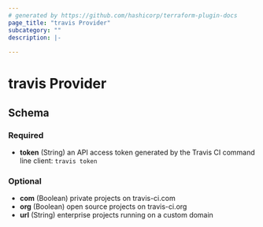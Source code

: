 ```yaml
---
# generated by https://github.com/hashicorp/terraform-plugin-docs
page_title: "travis Provider"
subcategory: ""
description: |-
  
---
```


# travis Provider





<!-- schema generated by tfplugindocs -->
## Schema

### Required

- **token** (String) an API access token generated by the Travis CI command line client: `travis token`

### Optional

- **com** (Boolean) private projects on travis-ci.com
- **org** (Boolean) open source projects on travis-ci.org
- **url** (String) enterprise projects running on a custom domain
